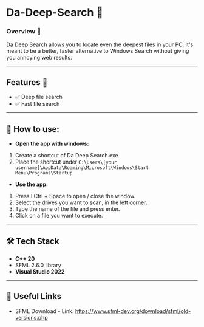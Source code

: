 # Da-Deep-Search 🔎

### **Overview 🎯**
Da Deep Search allows you to locate even the deepest files in your PC. 
It's meant to be a better, faster alternative to Windows Search without giving you annoying web results. 

---

## Features 📑

- ✅ Deep file search  
- ✅ Fast file search

---

## 💁 How to use:
- **Open the app with windows:**
1. Create a shortcut of Da Deep Search.exe
2. Place the shortcut under `C:\Users\[your username]\AppData\Roaming\Microsoft\Windows\Start Menu\Programs\Startup`
    
- **Use the app:**
1. Press LCtrl + Space to open / close the window.
2. Select the drives you want to scan, in the left corner.
3. Type the name of the file and press enter.
4. Click on a file you want to execute.

---

## 🛠️ Tech Stack  
- **C++ 20**
- SFML 2.6.0 library
- **Visual Studio 2022**

---

## 🔗 Useful Links  
- SFML Download - Link: https://www.sfml-dev.org/download/sfml/old-versions.php
